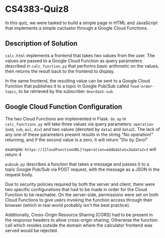 # CS4383-Quiz8
 
In this quiz, we were tasked to build a simple page in HTML and JavaScript that implements a simple cacluator through a Google Cloud Functions.

## Description of Solution

`calc.html` implements a frontend that takes two values from the user. The values are passed to a Google Cloud Function as query parameters described in `calc_function.py` that performs basic arithmetic on the values, then returns the result back to the frontend to display.

In the same frontend, the resulting value can be sent to a Google Cloud Function that publishes it to a topic in Google Pub/Sub called `food-order-topic`, to be retrieved by the subscriber `doordash-sub`.

## Google Cloud Function Configuration
The two Cloud Functions are implemented in Flask. `do_op` in `calc_functions.py` will take three values via query parameters: `operation` (`add`, `sub`, `mul`, `div`) and two values (denoted by `data1` and `data2`). The lack of any one of these parameters present results in the string "No operation!" returning, and if the second value is a zero, it will return "Div by Zero!"

example: `https://{CloudFunctionURL}?operation=add&data1=2&data2=3` will return 4

`pubsub.py` describes a function that takes a message and passes it to a topic Google Pub/Sub via POST request, with the message as a JSON in the request body.

Due to security policies required by both the server and client, there were two specific configurations that had to be made in order for the Cloud Function to be reachable. On the server-side, permissions were set on both Cloud Functions to give users invoking the function access through their browser (which in real world probably isn't the best practice).

Additionally, Cross-Origin Resource Sharing (CORS) had to be present in the response headers to allow cross-origin sharing. Otherwise the function call which resides outside the domain where the calculator frontend was served would be rejected.
